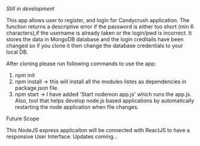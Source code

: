 *Still in development*


This app allows user to register, and login for Candycrush application. The function returns a descriptive error if the password is either too short (min 6 characters),if the username is already taken or the login/pwd is incorrect. 
It stores the data in MongoDB database and the login creditails have been changed so if you clone it then change the database credentials to your local DB.

After cloning please run following commands to use the app:
1. npm init
2. npm install -> this will install all the modules listes as dependencies in package.json file.
3. npm start -> I have added 'Start nodemon app.js' which runs the app.js. Also, tool that helps develop node.js based applications by automatically restarting the node application when file changes.

Future Scope

This NodeJS express applicaiton will be connected with ReactJS to have a responsive User Interface. Updates coming...

